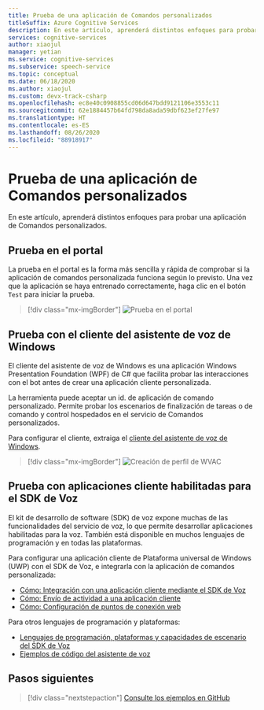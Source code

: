 ```yaml
---
title: Prueba de una aplicación de Comandos personalizados
titleSuffix: Azure Cognitive Services
description: En este artículo, aprenderá distintos enfoques para probar una aplicación de Comandos personalizados.
services: cognitive-services
author: xiaojul
manager: yetian
ms.service: cognitive-services
ms.subservice: speech-service
ms.topic: conceptual
ms.date: 06/18/2020
ms.author: xiaojul
ms.custom: devx-track-csharp
ms.openlocfilehash: ec8e40c0908855cd06d647bdd9121106e3553c11
ms.sourcegitcommit: 62e1884457b64fd798da8ada59dbf623ef27fe97
ms.translationtype: HT
ms.contentlocale: es-ES
ms.lasthandoff: 08/26/2020
ms.locfileid: "88918917"
---
```

# <a name="test-your-custom-commands-application"></a>Prueba de una aplicación de Comandos personalizados

En este artículo, aprenderá distintos enfoques para probar una aplicación de Comandos personalizados.

## <a name="test-in-the-portal"></a>Prueba en el portal

La prueba en el portal es la forma más sencilla y rápida de comprobar si la aplicación de comandos personalizada funciona según lo previsto. Una vez que la aplicación se haya entrenado correctamente, haga clic en el botón `Test` para iniciar la prueba.

> [!div class="mx-imgBorder"]
> ![Prueba en el portal](media/custom-commands/create-basic-test-chat.png)

## <a name="test-with-windows-voice-assistant-client"></a>Prueba con el cliente del asistente de voz de Windows

El cliente del asistente de voz de Windows es una aplicación Windows Presentation Foundation (WPF) de C# que facilita probar las interacciones con el bot antes de crear una aplicación cliente personalizada.

La herramienta puede aceptar un id. de aplicación de comando personalizado. Permite probar los escenarios de finalización de tareas o de comando y control hospedados en el servicio de Comandos personalizados.

Para configurar el cliente, extraiga el [cliente del asistente de voz de Windows](https://github.com/Azure-Samples/Cognitive-Services-Voice-Assistant/tree/master/clients/csharp-wpf).

> [!div class="mx-imgBorder"]
> ![Creación de perfil de WVAC](media/custom-commands/conversation.png)

## <a name="test-with-speech-sdk-enabled-client-applications"></a>Prueba con aplicaciones cliente habilitadas para el SDK de Voz 
El kit de desarrollo de software (SDK) de voz expone muchas de las funcionalidades del servicio de voz, lo que permite desarrollar aplicaciones habilitadas para la voz. También está disponible en muchos lenguajes de programación y en todas las plataformas.

Para configurar una aplicación cliente de Plataforma universal de Windows (UWP) con el SDK de Voz, e integrarla con la aplicación de comandos personalizada:  
- [Cómo: Integración con una aplicación cliente mediante el SDK de Voz](./how-to-custom-commands-setup-speech-sdk.md)
- [Cómo: Envío de actividad a una aplicación cliente](./how-to-custom-commands-send-activity-to-client.md)
- [Cómo: Configuración de puntos de conexión web](./how-to-custom-commands-setup-web-endpoints.md)

Para otros lenguajes de programación y plataformas:
- [Lenguajes de programación, plataformas y capacidades de escenario del SDK de Voz](https://docs.microsoft.com/azure/cognitive-services/speech-service/speech-sdk)
- [Ejemplos de código del asistente de voz](https://github.com/Azure-Samples/Cognitive-Services-Voice-Assistant)

## <a name="next-steps"></a>Pasos siguientes

> [!div class="nextstepaction"]
> [Consulte los ejemplos en GitHub](https://aka.ms/speech/cc-samples)

